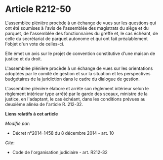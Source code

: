 # Article R212-50

L'assemblée plénière procède à un échange de vues sur les questions qui ont été soumises à l'avis de l'assemblée des
magistrats du siège et du parquet, de l'assemblée des fonctionnaires du greffe et, le cas échéant, de celle du secrétariat de
parquet autonome et qui ont fait préalablement l'objet d'un vote de celles-ci. 

Elle émet un avis sur le projet de convention constitutive d'une maison de justice et du droit. 

L'assemblée plénière procède à un échange de vues sur les orientations adoptées par le comité de gestion et sur la situation
et les perspectives budgétaires de la juridiction dans le cadre du dialogue de gestion. 

L'assemblée plénière élabore et arrête son règlement intérieur selon le règlement intérieur type arrêté par le garde des
sceaux, ministre de la justice, en l'adaptant, le cas échéant, dans les conditions prévues au deuxième alinéa de l'article R.
212-32.

**Liens relatifs à cet article**

_Modifié par_:

  - Décret n°2014-1458 du 8 décembre 2014 - art. 10

_Cite_:

  - Code de l'organisation judiciaire - art. R212-32
